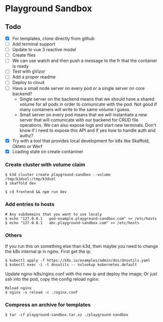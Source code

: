 # Playground Sandbox

## Todo

- [x] For templates, clone directly from github
- [ ] Add terminal support
- [ ] Update to vue 3 reactive model
- [ ] Create files
- [ ] We can use watch and then push a message to the fr that the container is ready
- [ ] Test with gVizor
- [ ] Add a proper readme
- [ ] Deploy to cloud
- [ ] Have a small node server on every pod or a single server on core backend?
  - Single server on the backend means that we should have a shared volume for all pods in order to comunicate with the pod. Not good if many containers will write to the same volume I guess.
  - Small server on every pod means that we will instantiate a new server that will comunicate with our backend for CRUD file operations. We can also expose logs and start new terminals. Don't know if I need to expose this API and if yes how to handle auth and authz?
- [x] Try with a tool that provides local development for k8s like Skaffold, Okteto or Werf
- [x] Loading state on create contaniner

### Create cluster with volume claim

```
$ k3d cluster create playground-sandbox --volume /tmp/k3dvol:/tmp/k3dvol
$ skaffold dev
```

```
$ cd frontend && npm run dev
```

### Add entries to hosts

```
# Any subdomains that you want to use localy
$ echo "127.0.0.1   pod-example.playground-sandbox.com" >> /etc/hosts
$ echo "127.0.0.1   abc.playground-sandbox.com" >> /etc/hosts
```

### Others

If you run this on something else than k3d, then maybe you need to change the k8s internal ip in nginx.
First get the ip:

```
$ kubectl apply -f https://k8s.io/examples/admin/dns/dnsutils.yaml
$ kubectl exec -i -t dnsutils -- nslookup kubernetes.default
```

Update nginx-k8s/nginx.conf with the new ip and deploy the image;
Or just ssh into the pod, copy the config reload nginx:

```
Reload nginx
$ nginx -s reload -c ./nginx.conf
```

### Compress an archive for templates

```
$ tar -cf playground-sandbox.tar.xz ./playground-sandbox
```
